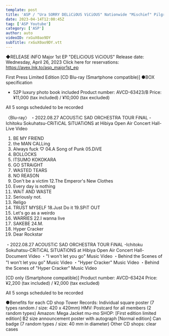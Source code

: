 ```yaml
---
template: post
title: 'ASP / "Ura SORRY DELiCiOUS ViCiOUS" Nationwide "Mischief" Pilgrimage -Part 2-'
date: 2023-04-14T12:00:45Z
tag: ['ASP Youtube']
category: ['ASP']
author: auto 
videoID: rxGuX0ao9DY
subTitle: rxGuX0ao9DY.vtt
---
```

◆RELEASE iNFO
Major 1st EP "DELiCiOUS ViCiOUS"
Release date: Wednesday, April 26, 2023
Click here for reservations: https://avex.lnk.to/asp_major1st_ep

First Press Limited Edition [CD Blu-ray (Smartphone compatible)]
●BOX specification
- 52P luxury photo book included
Product number: AVCD-63423/B
Price: ¥11,000 (tax included) / ¥10,000 (tax excluded)

<CD>
All 5 songs scheduled to be recorded

〈Blu-ray〉
・2022.08.27 ACOUSTiC SAD ORCHESTRA TOUR FiNAL -Ichitoku Sokuhatsu-CRiTiCAL SiTUATiONS at Hibiya Open Air Concert Hall-Live Video
01. BE MY FRIEND
02. the MAN CALLing
03. Always fuck ♡
04.A Song of Punk
05.DiVE
06. BOLLOCKS
07. ITSUMO KOKOKARA
08. GO STRAiGHT
09. WASTED TEARS
10. NO REASON
11. Don't be a victim
12.The Emperor's New Clothes
13. Every day is nothing
14. WAiT AND WASTE
15. Seriously not.
16. Religo
17. TRUST MYSELF
18.Just Do it
19.SPiT OUT
20. Let's go as a weirdo
21. WARRIES
22.I wanna live
23. SAKEBE
24.M.
25. Hyper Cracker
26. Dear Rockstar

・2022.08.27 ACOUSTiC SAD ORCHESTRA TOUR FiNAL -Ichitoku Sokuhatsu-CRiTiCAL SiTUATiONS at Hibiya Open Air Concert Hall-Document Video
・"I won't let you go" Music Video
・Behind the Scenes of "I won't let you go" Music Video
・"Hyper Cracker" Music Video
・Behind the Scenes of "Hyper Cracker" Music Video

 
[CD only (Smartphone compatible)]
Product number: AVCD-63424
Price: ¥2,200 (tax included) / ¥2,000 (tax excluded)

<CD>
All 5 songs scheduled to be recorded


●Benefits for each CD shop
Tower Records: Individual square poster (7 types random / size: 420 x 420mm)
HMV: Postcard for all members (2 random types)
Amazon: Mega Jacket
mu-mo SHOP:
[First edition limited edition] B2 size announcement poster with autograph
[Normal edition] Can badge (7 random types / size: 40 mm in diameter)
Other CD shops: clear cases